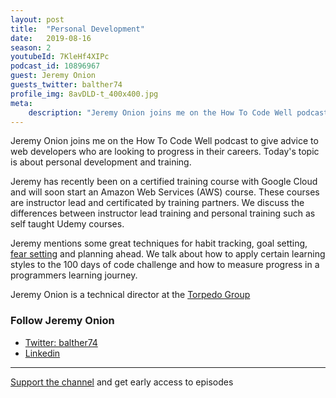 ```yaml
---
layout: post
title:  "Personal Development"
date:   2019-08-16
season: 2
youtubeId: 7KleHf4XIPc
podcast_id: 10896967
guest: Jeremy Onion
guests_twitter: balther74
profile_img: 8avDLD-t_400x400.jpg
meta:
    description: "Jeremy Onion joins me on the How To Code Well podcast to discuss personal development"
---
```


Jeremy Onion joins me on the How To Code Well podcast to give advice to web developers who are looking to progress in their careers. Today's topic is about personal development and training.

Jeremy has recently been on a certified training course with Google Cloud and will soon start an Amazon Web Services (AWS) course. These courses are instructor lead and certificated by training partners. We discuss the differences between instructor lead training and personal training such as self taught Udemy courses.

Jeremy mentions some great techniques for habit tracking, goal setting, [fear setting](https://www.ted.com/talks/tim_ferriss_why_you_should_define_your_fears_instead_of_your_goals?language=en) and planning ahead. We talk about how to apply certain learning styles to the 100 days of code challenge and how to measure progress in a programmers learning journey.

Jeremy Onion is a technical director at the [Torpedo Group](https://torpedogroup.com)


### Follow Jeremy Onion
- [Twitter: balther74](https://twitter.com/balther74)
- [Linkedin](https://www.linkedin.com/in/balther74/)


-------------------------------

[Support the channel](https://www.patreon.com/howToCodeWell) and get early access to episodes
